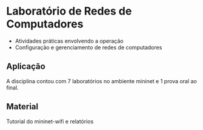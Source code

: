 # Laboratório de Redes de Computadores

 * Atividades práticas envolvendo a operação
 * Configuração e gerenciamento de redes de computadores

## Aplicação

A disciplina contou com 7 laboratórios no ambiente mininet e 1 prova oral ao final.

## Material

Tutorial do mininet-wifi e relatórios
